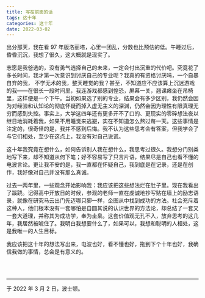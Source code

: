 ```yaml
---
title: 写在前面的话
tags: 这十年
categories: 这十年
date: 2022-03-02
---
```


出分那天，我在看 97 年版洛丽塔，心里一团乱，分数也比预估的低。午睡过后，昏昏沉沉，我想了很久，这大概就是现实了。

志愿是我爸选的，没有勇气选择自己的未来，一定会付出沉重的代价吧。究竟花了多长时间，我才第一次意识到讨厌自己的专业呢？我真的有资格讨厌吗，一个自暴自弃的我， 不学无术的我，整天睡觉的我？甚至，不知道应不应该算上沉迷游戏的我——在很长一段时间里，我连游戏都感到惶恐，屏幕一关，翘课瘫坐在吊椅里，这样便是一个下午。当初如果选了别的专业，结果会有多少区别，我仍然会因为对经验和认知论的彻底怀疑而掉入虚无主义的深渊，仍然会因为理性有限真理无穷而感到失控。事实上，大学这四年还有更多开不了口的、更现实的零碎想法夜以继日地消耗着我，如果不用睡觉来逃避，实在不知道怎么熬过每一天。这些事情是注定的，很奇怪的是，我并不感到后悔。我不认为这些思考会有答案，但我学会了与它们相处，至少在这点上，我没有对自己说谎。

这十年我究竟在想什么，如何告诉别人我在想什么，我思考过很久。我想分门别类地写下来，却不知道从何下笔；好不容易写了只言片语，结果尽是自己也看不懂的电波言论。更让我不安的是，我一直都在怀疑自己，我到底是在记录，还是在创作，我好像对自己并没有那么真诚。

过去一两年里，一些观念开始影响我：我应该把这些想法烂在肚子里。现在我看出了蹊跷。记得高中开放日的时候，参观的老师一直在虔诚地抄写贴在墙上的励志语录，就像在研究马云出门先迈哪只脚一样，企图从中找到成功的方法。社会充斥着这种人，他们根本没有一套哪怕是自圆其说的认识世界的方法论，却总结了一套又一套大道理，并称其为成功学，奉为圭臬。这套价值观无孔不入，放弃思考的这几年，我居然被唬住了。我明白我想要什么了，如果可以，我想和聪明的人相处，这是我唯一的人生目标。

我应该把这十年的想法写出来，电波也好，看不懂也好，拖到下个十年也好，我确信我做的事情，总会是有意义的。

<br>

<br>

------

于 2022 年 3 月 2 日，波士顿。

